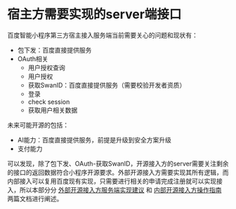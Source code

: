 # 宿主方需要实现的server端接口

百度智能小程序第三方宿主接入服务端当前需要关心的问题和现状有：
- 包下发：百度直接提供服务
- OAuth相关
    - 用户授权查询
    - 用户授权
    - 获取SwanID：百度直接提供服务（需要校验开发者资质）
    - 登录
    - check session
    - 获取用户相关数据

未来可能开源的包括：
- AI能力：百度直接提供服务，前提是升级到安全方案升级
- 支付能力



可以发现，除了包下发、OAuth-获取SwanID，开源接入方的server需要关注剩余的接口的返回数据符合小程序开源要求。外部开源接入方需要实现其所有逻辑，而内部接入可以复用百度现有实现，只需要进行相关的申请完成注册就可以实现接入，所以本部分分 [外部开源接入方服务端实现建议](./advices_for_implement.md) 和 [内部开源接入方操作指南](./steps_to_register.md) 两篇文档进行阐述。
